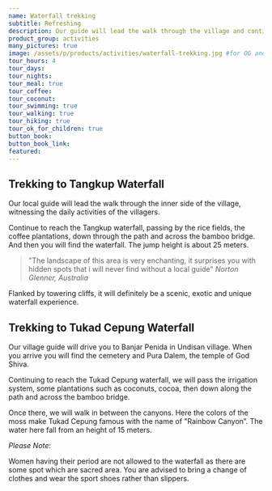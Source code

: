 ```yaml
---
name: Waterfall trekking
subtitle: Refreshing
description: Our guide will lead the walk through the village and continue to reach the Tangkup waterfall, passing by the rice fields, the coffee plantations and across the bamboo bridge...
product_group: activities
many_pictures: true
image: /assets/p/products/activities/waterfall-trekking.jpg #for OG and twitter cards
tour_hours: 4
tour_days:
tour_nights:
tour_meal: true
tour_coffee:
tour_coconut:
tour_swimming: true
tour_walking: true
tour_hiking: true
tour_ok_for_children: true
button_book:
button_book_link:
featured:
---
```


## Trekking to Tangkup Waterfall

Our local guide will lead the walk through the inner side of the village, witnessing the daily activities of the villagers.

Continue to reach the Tangkup waterfall, passing by the rice fields, the coffee plantations, down through the path and across the bamboo bridge. And then you will find the waterfall. The jump height is about 25 meters.


>"The landscape of this area is very enchanting, it surprises you with hidden spots that i will never find without a local guide" _Norton Glenner, Australia_


Flanked by towering cliffs, it will definitely be a scenic, exotic and unique waterfall experience.


## Trekking to Tukad Cepung Waterfall


Our village guide will drive you to Banjar Penida in Undisan village. When you arrive you will find the cemetery and Pura Dalem, the temple of God Shiva.

Continuing to reach the Tukad Cepung waterfall, we will pass the irrigation system, some plantations such as coconuts, cocoa, then down along the path and across the bamboo bridge.

Once there, we will walk in between the canyons. Here the colors of the moss make Tukad Cepung famous with the name of "Rainbow Canyon”. The water here fall from an height of 15 meters.


_Please Note:_

Women having their period are not allowed to the waterfall as there are some spot which are sacred area. You are advised to bring a change of clothes and wear the sport shoes rather than slippers.
